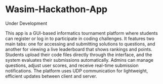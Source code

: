 # Wasim-Hackathon-App

Under Development

This app is a GUI-based informatics tournament platform where students can register or log in to participate in coding challenges. It features two main tabs: one for accessing and submitting solutions to questions, and another for viewing a live leaderboard that shows rankings and points. Students upload their code files directly through the interface, and the system evaluates their submissions automatically. Admins can manage questions, adjust user scores, and receive real-time submission notifications. The platform uses UDP communication for lightweight, efficient updates between client and server.
